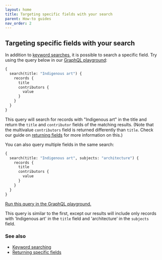 ```yaml
---
layout: home
title: Targeting specific fields with your search
parent: How-to guides
nav_order: 2
---
```


## Targeting specific fields with your search

In addition to [keyword searches](searching_keywords), it is possible to search a specific field. Try using the query
below in our [GraphQL playground](https://timdex.mit.edu/playground):


```graphql
{
  search(title: "Indigenous art") {
    records {
      title
      contributors {
        value
      }
    }
  }
}
```

This query will search for records with "Indigenous art" in the title and return the `title` and `contributor` fields
of the matching results. (Note that the multivalue `contributors` field is returned differently than `title`. Check our
guide on [returning fields](returning_fields_in_graphql) for more information on this.)


You can also query multiple fields in the same search:

```graphql
{
  search(title: "Indigenous art", subjects: "architecture") {
    records {
      title
      contributors {
        value
      }
    }
  }
}
```

[Run this query in the GraphQL playground.](https://timdex.mit.edu/playground?query=%7B%0A%20%20search(title%3A%20%22Indigenous%20art%22%2C%20subjects%3A%20%22architecture%22)%20%7B%0A%20%20%20%20records%20%7B%0A%20%20%20%20%20%20title%0A%20%20%20%20%20%20contributors%20%7B%0A%20%20%20%20%20%20%20%20value%0A%20%20%20%20%20%20%7D%0A%20%20%20%20%7D%0A%20%20%7D%0A%7D)

This query is similar to the first, except our results will include only records with 'Indigenous art' in the `title`
field and 'architecture' in the `subjects` field.

### See also

- [Keyword searching](searching_keywords)
- [Returning specific fields](returning_fields)
